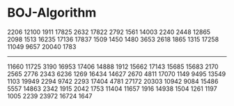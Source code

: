 # BOJ-Algorithm

2206 
12100 
1911
17825
2632
17822
2792
1561
14003
2240
2448
12865
2098
1513
16235
17136
17837
1509
1450
1480
3653
2618
1865
1315
17258
11049
9657
20040
1783

---

11660
11725
3190
16953
17406
14888
1912
15662
17143
15685
15683
2170
2565
2776
2343
6236
1269
16434
14627
2670
4811
17070
1149
9495
13549
1103
19949
2294
9742
2293
17404
4781
27172
20303
10942
9084
15486
5557
14863
2342
1915
2042
1753
11404
11657
1916
14938
1504
1261
1197
1005
2239
23972
16724
1647
